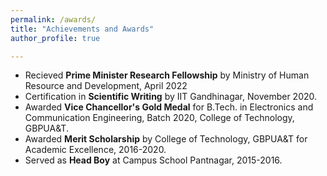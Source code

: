 ```yaml
---
permalink: /awards/
title: "Achievements and Awards"
author_profile: true

---
```


* Recieved **Prime Minister Research Fellowship** by Ministry of Human Resource and Development, April 2022
* Certification in **Scientific Writing** by IIT Gandhinagar, November 2020.
* Awarded **Vice Chancellor's Gold Medal** for B.Tech. in Electronics and Communication Engineering, Batch 2020, College of Technology, GBPUA&T.
* Awarded **Merit Scholarship** by College of Technology, GBPUA&T for Academic Excellence, 2016-2020.
* Served as **Head Boy** at Campus School Pantnagar, 2015-2016.
